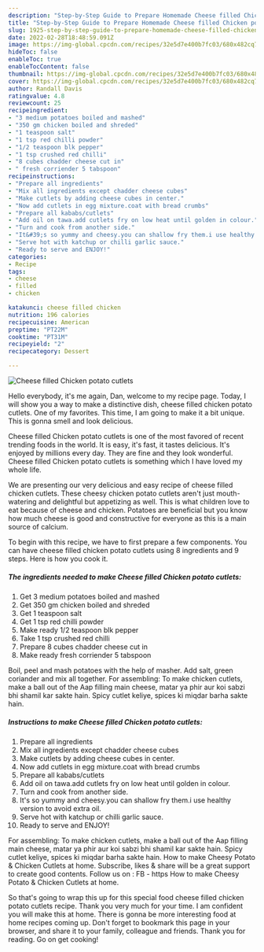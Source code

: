```yaml
---
description: "Step-by-Step Guide to Prepare Homemade Cheese filled Chicken potato cutlets"
title: "Step-by-Step Guide to Prepare Homemade Cheese filled Chicken potato cutlets"
slug: 1925-step-by-step-guide-to-prepare-homemade-cheese-filled-chicken-potato-cutlets
date: 2022-02-28T18:48:59.091Z
image: https://img-global.cpcdn.com/recipes/32e5d7e400b7fc03/680x482cq70/cheese-filled-chicken-potato-cutlets-recipe-main-photo.jpg
hideToc: false
enableToc: true
enableTocContent: false
thumbnail: https://img-global.cpcdn.com/recipes/32e5d7e400b7fc03/680x482cq70/cheese-filled-chicken-potato-cutlets-recipe-main-photo.jpg
cover: https://img-global.cpcdn.com/recipes/32e5d7e400b7fc03/680x482cq70/cheese-filled-chicken-potato-cutlets-recipe-main-photo.jpg
author: Randall Davis
ratingvalue: 4.8
reviewcount: 25
recipeingredient:
- "3 medium potatoes boiled and mashed"
- "350 gm chicken boiled and shreded"
- "1 teaspoon salt"
- "1 tsp red chilli powder"
- "1/2 teaspoon blk pepper"
- "1 tsp crushed red chilli"
- "8 cubes chadder cheese cut in"
- " fresh corriender 5 tabspoon"
recipeinstructions:
- "Prepare all ingredients"
- "Mix all ingredients except chadder cheese cubes"
- "Make cutlets by adding cheese cubes in center."
- "Now add cutlets in egg mixture.coat with bread crumbs"
- "Prepare all kababs/cutlets"
- "Add oil on tawa.add cutlets fry on low heat until golden in colour."
- "Turn and cook from another side."
- "It&#39;s so yummy and cheesy.you can shallow fry them.i use healthy version to avoid extra oil."
- "Serve hot with katchup or chilli garlic sauce."
- "Ready to serve and ENJOY!"
categories:
- Recipe
tags:
- cheese
- filled
- chicken

katakunci: cheese filled chicken 
nutrition: 196 calories
recipecuisine: American
preptime: "PT22M"
cooktime: "PT31M"
recipeyield: "2"
recipecategory: Dessert

---
```



![Cheese filled Chicken potato cutlets](https://img-global.cpcdn.com/recipes/32e5d7e400b7fc03/680x482cq70/cheese-filled-chicken-potato-cutlets-recipe-main-photo.jpg)

Hello everybody, it's me again, Dan, welcome to my recipe page. Today, I will show you a way to make a distinctive dish, cheese filled chicken potato cutlets. One of my favorites. This time, I am going to make it a bit unique. This is gonna smell and look delicious.

Cheese filled Chicken potato cutlets is one of the most favored of recent trending foods in the world. It is easy, it's fast, it tastes delicious. It's enjoyed by millions every day. They are fine and they look wonderful. Cheese filled Chicken potato cutlets is something which I have loved my whole life.

We are presenting our very delicious and easy recipe of cheese filled chicken cutlets. These cheesy chicken potato cutlets aren&#39;t just mouth-watering and delightful but appetizing as well. This is what children love to eat because of cheese and chicken. Potatoes are beneficial but you know how much cheese is good and constructive for everyone as this is a main source of calcium.


To begin with this recipe, we have to first prepare a few components. You can have cheese filled chicken potato cutlets using 8 ingredients and 9 steps. Here is how you cook it.

<!--inarticleads1-->

##### The ingredients needed to make Cheese filled Chicken potato cutlets:

1. Get 3 medium potatoes boiled and mashed
1. Get 350 gm chicken boiled and shreded
1. Get 1 teaspoon salt
1. Get 1 tsp red chilli powder
1. Make ready 1/2 teaspoon blk pepper
1. Take 1 tsp crushed red chilli
1. Prepare 8 cubes chadder cheese cut in
1. Make ready  fresh corriender 5 tabspoon


Boil, peel and mash potatoes with the help of masher. Add salt, green coriander and mix all together. For assembling: To make chicken cutlets, make a ball out of the Aap filling main cheese, matar ya phir aur koi sabzi bhi shamil kar sakte hain. Spicy cutlet keliye, spices ki miqdar barha sakte hain. 

<!--inarticleads2-->

##### Instructions to make Cheese filled Chicken potato cutlets:

1. Prepare all ingredients
1. Mix all ingredients except chadder cheese cubes
1. Make cutlets by adding cheese cubes in center.
1. Now add cutlets in egg mixture.coat with bread crumbs
1. Prepare all kababs/cutlets
1. Add oil on tawa.add cutlets fry on low heat until golden in colour.
1. Turn and cook from another side.
1. It&#39;s so yummy and cheesy.you can shallow fry them.i use healthy version to avoid extra oil.
1. Serve hot with katchup or chilli garlic sauce.
1. Ready to serve and ENJOY!

For assembling: To make chicken cutlets, make a ball out of the Aap filling main cheese, matar ya phir aur koi sabzi bhi shamil kar sakte hain. Spicy cutlet keliye, spices ki miqdar barha sakte hain. How to make Cheesy Potato &amp; Chicken Cutlets at home. Subscribe, likes &amp; share will be a great support to create good contents. Follow us on : FB - https How to make Cheesy Potato &amp; Chicken Cutlets at home. 

So that's going to wrap this up for this special food cheese filled chicken potato cutlets recipe. Thank you very much for your time. I am confident you will make this at home. There is gonna be more interesting food at home recipes coming up. Don't forget to bookmark this page in your browser, and share it to your family, colleague and friends. Thank you for reading. Go on get cooking!
